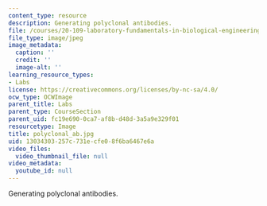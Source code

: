 ```yaml
---
content_type: resource
description: Generating polyclonal antibodies.
file: /courses/20-109-laboratory-fundamentals-in-biological-engineering-fall-2007/13034303257c731ecfe08f6ba6467e6a_polyclonal_ab.jpg
file_type: image/jpeg
image_metadata:
  caption: ''
  credit: ''
  image-alt: ''
learning_resource_types:
- Labs
license: https://creativecommons.org/licenses/by-nc-sa/4.0/
ocw_type: OCWImage
parent_title: Labs
parent_type: CourseSection
parent_uid: fc19e690-0ca7-af8b-d48d-3a5a9e329f01
resourcetype: Image
title: polyclonal_ab.jpg
uid: 13034303-257c-731e-cfe0-8f6ba6467e6a
video_files:
  video_thumbnail_file: null
video_metadata:
  youtube_id: null
---
```

Generating polyclonal antibodies.